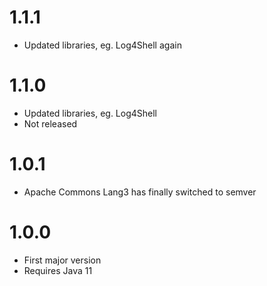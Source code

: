 # 1.1.1
* Updated libraries, eg. Log4Shell again

# 1.1.0
* Updated libraries, eg. Log4Shell
* Not released

# 1.0.1
* Apache Commons Lang3 has finally switched to semver

# 1.0.0
* First major version
* Requires Java 11

